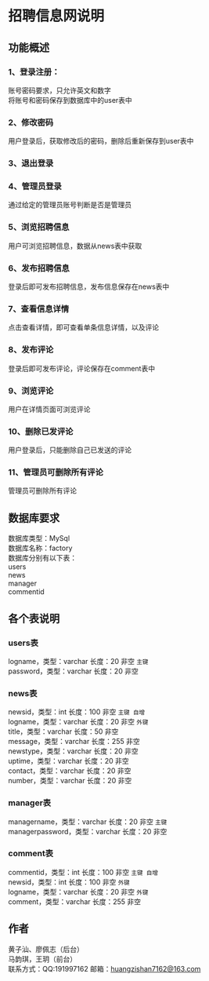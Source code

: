 # 招聘信息网说明
## 功能概述
### 1、登录注册：
账号密码要求，只允许英文和数字<br/>
将账号和密码保存到数据库中的user表中
### 2、修改密码
用户登录后，获取修改后的密码，删除后重新保存到user表中
### 3、退出登录
### 4、管理员登录
通过给定的管理员账号判断是否是管理员
### 5、浏览招聘信息
用户可浏览招聘信息，数据从news表中获取
### 6、发布招聘信息
登录后即可发布招聘信息，发布信息保存在news表中
### 7、查看信息详情
点击查看详情，即可查看单条信息详情，以及评论
### 8、发布评论
登录后即可发布评论，评论保存在comment表中
### 9、浏览评论
用户在详情页面可浏览评论
### 10、删除已发评论
用户登录后，只能删除自己已发送的评论
### 11、管理员可删除所有评论
管理员可删除所有评论<br/>

## 数据库要求
数据库类型：MySql<br/>
数据库名称：factory<br/>
数据库分别有以下表：<br/>
users<br/>
news<br/>
manager<br/>
commentid<br/>

## 各个表说明
### users表
logname，类型：varchar 长度：20 非空 `主键`<br/>
password，类型：varchar 长度：20 非空<br/>
### news表
newsid，类型：int 长度：100 非空 `主键 自增`<br/>
logname，类型：varchar 长度：20 非空 `外键`<br/>
title，类型：varchar 长度：50 非空<br/>
message，类型：varchar 长度：255 非空<br/>
newstype，类型：varchar 长度：20 非空<br/>
uptime，类型：varchar 长度：20 非空<br/>
contact，类型：varchar 长度：20 非空<br/>
number，类型：varchar 长度：20 非空<br/>
### manager表
managername，类型：varchar 长度：20 非空 `主键`<br/>
managerpassword，类型：varchar 长度：20 非空<br/>
### comment表
commentid，类型：int 长度：100 非空 `主键 自增`<br/>
newsid，类型：int 长度：100 非空 `外键`<br/>
logname，类型：varchar 长度：20 非空 `外键`<br/>
comment，类型：varchar 长度：255 非空<br/>

## 作者
黄子汕、廖佩志（后台）<br/>
马韵琪，王玥（前台）<br/>
联系方式：QQ:191997162 邮箱：<huangzishan7162@163.com>
